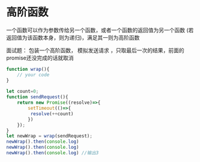 # 高阶函数
一个函数可以作为参数传给另一个函数，或者一个函数的返回值为另一个函数 (若返回值为该函数本身，则为递归)，满足其一则为高阶函数

面试题：
包装一个高阶函数，
模拟发送请求 ，只取最后一次的结果，前面的promise还没完成的话就取消
```javascript
function wrap(){
    // your code
}
 
let count=0;
function sendRequest(){
    return new Promise((resolve)=>{
        setTimeout(()=>{
         resolve(++count)   
        })
    });
}
let newWrap = wrap(sendRequest);
newWrap().then(console.log) 
newWrap().then(console.log) 
newWrap().then(console.log) //输出3
```
